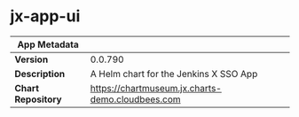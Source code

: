 # jx-app-ui

|App Metadata||
|---|---|
| **Version** | 0.0.790 |
| **Description** | A Helm chart for the Jenkins X SSO App |
| **Chart Repository** | https://chartmuseum.jx.charts-demo.cloudbees.com |
